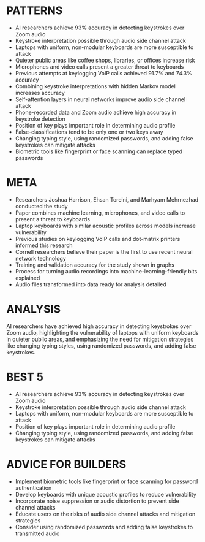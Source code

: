 # PATTERNS

* AI researchers achieve 93% accuracy in detecting keystrokes over Zoom audio
* Keystroke interpretation possible through audio side channel attack
* Laptops with uniform, non-modular keyboards are more susceptible to attack
* Quieter public areas like coffee shops, libraries, or offices increase risk
* Microphones and video calls present a greater threat to keyboards
* Previous attempts at keylogging VoIP calls achieved 91.7% and 74.3% accuracy
* Combining keystroke interpretations with hidden Markov model increases accuracy
* Self-attention layers in neural networks improve audio side channel attack
* Phone-recorded data and Zoom audio achieve high accuracy in keystroke detection
* Position of key plays important role in determining audio profile
* False-classifications tend to be only one or two keys away
* Changing typing style, using randomized passwords, and adding false keystrokes can mitigate attacks
* Biometric tools like fingerprint or face scanning can replace typed passwords

# META

* Researchers Joshua Harrison, Ehsan Toreini, and Marhyam Mehrnezhad conducted the study
* Paper combines machine learning, microphones, and video calls to present a threat to keyboards
* Laptop keyboards with similar acoustic profiles across models increase vulnerability
* Previous studies on keylogging VoIP calls and dot-matrix printers informed this research
* Cornell researchers believe their paper is the first to use recent neural network technology
* Training and validation accuracy for the study shown in graphs
* Process for turning audio recordings into machine-learning-friendly bits explained
* Audio files transformed into data ready for analysis detailed

# ANALYSIS
AI researchers have achieved high accuracy in detecting keystrokes over Zoom audio, highlighting the vulnerability of laptops with uniform keyboards in quieter public areas, and emphasizing the need for mitigation strategies like changing typing styles, using randomized passwords, and adding false keystrokes.

# BEST 5
* AI researchers achieve 93% accuracy in detecting keystrokes over Zoom audio
* Keystroke interpretation possible through audio side channel attack
* Laptops with uniform, non-modular keyboards are more susceptible to attack
* Position of key plays important role in determining audio profile
* Changing typing style, using randomized passwords, and adding false keystrokes can mitigate attacks

# ADVICE FOR BUILDERS
* Implement biometric tools like fingerprint or face scanning for password authentication
* Develop keyboards with unique acoustic profiles to reduce vulnerability
* Incorporate noise suppression or audio distortion to prevent side channel attacks
* Educate users on the risks of audio side channel attacks and mitigation strategies
* Consider using randomized passwords and adding false keystrokes to transmitted audio
